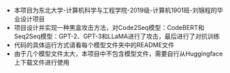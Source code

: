 * 本项目为东北大学-计算机科学与工程学院-2019级-计算机1901班-刘锦程的毕业设计项目
* 项目设计并实现一种黑盒攻击方法，对Code2Seq模型：CodeBERT和Seq2Seq模型：GPT-2、GPT-3和LLaMA进行了攻击，最后进行了对抗训练
* 代码的具体运行方式请看每个模型文件夹中的README文件
* 由于几个模型文件太大，本项目中不包含模型文件，需要自行从Huggingface上下载文件进行使用